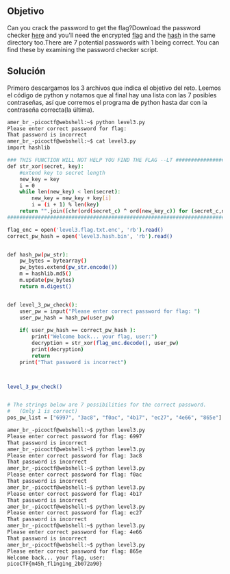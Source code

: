 ## Objetivo
Can you crack the password to get the flag?Download the password checker [here](https://artifacts.picoctf.net/c/16/level3.py) and you'll need the encrypted [flag](https://artifacts.picoctf.net/c/16/level3.flag.txt.enc) and the [hash](https://artifacts.picoctf.net/c/16/level3.hash.bin) in the same directory too.There are 7 potential passwords with 1 being correct. You can find these by examining the password checker script.

## Solución
Primero descargamos los 3 archivos que indica el objetivo del reto.
Leemos el código de python y notamos que al final hay una lista con las 7 posibles contraseñas, así que corremos el programa de python hasta dar con la contraseña correcta(la última).
```bash
amer_br_-picoctf@webshell:~$ python level3.py 
Please enter correct password for flag: 
That password is incorrect
amer_br_-picoctf@webshell:~$ cat level3.py
import hashlib

### THIS FUNCTION WILL NOT HELP YOU FIND THE FLAG --LT ########################
def str_xor(secret, key):
    #extend key to secret length
    new_key = key
    i = 0
    while len(new_key) < len(secret):
        new_key = new_key + key[i]
        i = (i + 1) % len(key)        
    return "".join([chr(ord(secret_c) ^ ord(new_key_c)) for (secret_c,new_key_c) in zip(secret,new_key)])
###############################################################################

flag_enc = open('level3.flag.txt.enc', 'rb').read()
correct_pw_hash = open('level3.hash.bin', 'rb').read()


def hash_pw(pw_str):
    pw_bytes = bytearray()
    pw_bytes.extend(pw_str.encode())
    m = hashlib.md5()
    m.update(pw_bytes)
    return m.digest()


def level_3_pw_check():
    user_pw = input("Please enter correct password for flag: ")
    user_pw_hash = hash_pw(user_pw)
    
    if( user_pw_hash == correct_pw_hash ):
        print("Welcome back... your flag, user:")
        decryption = str_xor(flag_enc.decode(), user_pw)
        print(decryption)
        return
    print("That password is incorrect")



level_3_pw_check()


# The strings below are 7 possibilities for the correct password. 
#   (Only 1 is correct)
pos_pw_list = ["6997", "3ac8", "f0ac", "4b17", "ec27", "4e66", "865e"]

amer_br_-picoctf@webshell:~$ python level3.py 
Please enter correct password for flag: 6997 
That password is incorrect
amer_br_-picoctf@webshell:~$ python level3.py 
Please enter correct password for flag: 3ac8
That password is incorrect
amer_br_-picoctf@webshell:~$ python level3.py 
Please enter correct password for flag: f0ac 
That password is incorrect
amer_br_-picoctf@webshell:~$ python level3.py 
Please enter correct password for flag: 4b17
That password is incorrect
amer_br_-picoctf@webshell:~$ python level3.py 
Please enter correct password for flag: ec27
That password is incorrect
amer_br_-picoctf@webshell:~$ python level3.py 
Please enter correct password for flag: 4e66
That password is incorrect
amer_br_-picoctf@webshell:~$ python level3.py 
Please enter correct password for flag: 865e
Welcome back... your flag, user:
picoCTF{m45h_fl1ng1ng_2b072a90}
```
